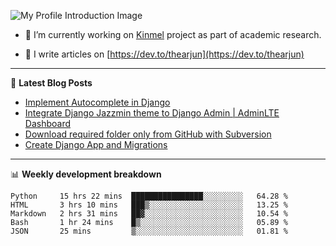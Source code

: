 ![My Profile Introduction Image](https://i.ibb.co/tLFZ15Q/gh.png)

- 🔭 I’m currently working on [Kinmel](https://github.com/thearjun/kinmel) project as part of academic research.

- 📝 I write articles on [https://dev.to/thearjun](https://dev.to/thearjun)

-------

📕 **Latest Blog Posts**
<!-- BLOG-POST-LIST:START -->
- [Implement Autocomplete in Django](https://dev.to/thearjun/implement-autocomplete-in-django-3h20)
- [Integrate Django Jazzmin theme to Django Admin | AdminLTE Dashboard](https://dev.to/thearjun/integrate-django-jazzmin-theme-to-django-admin-adminlte-dashboard-5aao)
- [Download required folder only from GitHub with Subversion](https://dev.to/thearjun/download-required-folder-only-from-github-with-subversion-2gpc)
- [Create Django App and Migrations](https://dev.to/thearjun/create-django-app-and-migrations-1km8)
<!-- BLOG-POST-LIST:END -->

-------

📊 **Weekly development breakdown**
<!--START_SECTION:waka-->
```text
Python     15 hrs 22 mins  ████████████████░░░░░░░░░   64.28 % 
HTML       3 hrs 10 mins   ███▒░░░░░░░░░░░░░░░░░░░░░   13.25 % 
Markdown   2 hrs 31 mins   ██▓░░░░░░░░░░░░░░░░░░░░░░   10.54 % 
Bash       1 hr 24 mins    █▒░░░░░░░░░░░░░░░░░░░░░░░   05.89 % 
JSON       25 mins         ▒░░░░░░░░░░░░░░░░░░░░░░░░   01.81 % 
```
<!--END_SECTION:waka-->
<img src='https://profile-counter.glitch.me/thearjun/count.svg' width='0px'>
